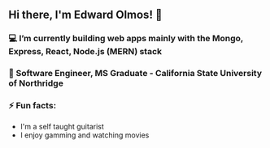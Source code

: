 ## Hi there, I'm Edward Olmos! 👋

### 💻 I’m currently building web apps mainly with the Mongo, Express, React, Node.js (MERN) stack

### 🔭 Software Engineer, MS Graduate - California State University of Northridge

### ⚡ Fun facts: 
- I'm a self taught guitarist
- I enjoy gamming and watching movies

<!--
**EdwardOlmos/EdwardOlmos** is a ✨ _special_ ✨ repository because its `README.md` (this file) appears on your GitHub profile.

Here are some ideas to get you started:

- 🔭 I’m currently working on ...
- 🌱 I’m currently learning ...
- 👯 I’m looking to collaborate on ...
- 🤔 I’m looking for help with ...
- 💬 Ask me about ...
- 📫 How to reach me: ...
- 😄 Pronouns: ...
- ⚡ Fun fact: ...
-->
